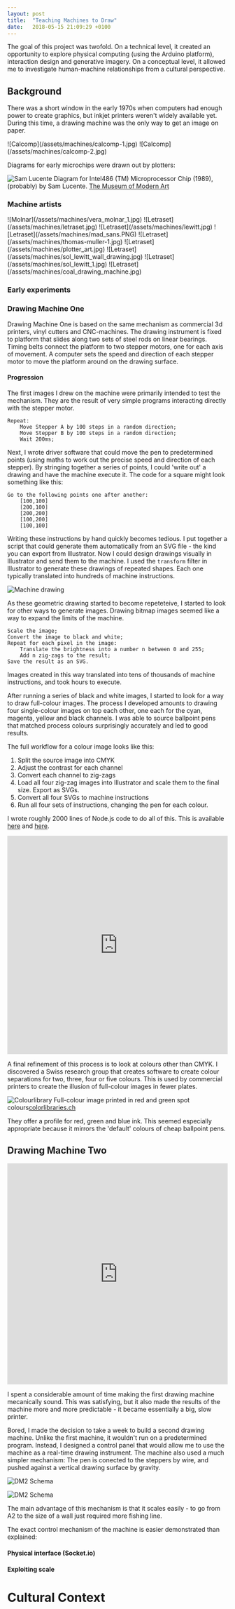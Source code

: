 ```yaml
---
layout: post
title:  "Teaching Machines to Draw"
date:   2018-05-15 21:09:29 +0100
---
```



The goal of this project was twofold. On a technical level, it created an opportunity to explore physical computing (using the Arduino platform), interaction design and generative imagery. On a conceptual level, it allowed me to investigate human-machine relationships from a cultural perspective.

## Background

There was a short window in the early 1970s when computers had enough power to create graphics, but inkjet printers weren't widely available yet. During this time, a drawing machine was the only way to get an image on paper.

<div class='masonry-2 full' markdown='1'>
![Calcomp](/assets/machines/calcomp-1.jpg)
![Calcomp](/assets/machines/calcomp-2.jpg)
</div>

Diagrams for early microchips were drawn out by plotters:

![Sam Lucente](/assets/machines/intel.jpg)
Diagram for Intel486 (TM) Microprocessor Chip (1989), (probably) by Sam Lucente. [The Museum of Modern Art](https://www.moma.org/collection/works/4296?classifications=any&date_begin=Pre-1850&date_end=2018&locale=en&page=1&q=chip&with_images=1)

### Machine artists

<div class='masonry-5 full' markdown='1'>
![Molnar](/assets/machines/vera_molnar_1.jpg)
![Letraset](/assets/machines/letraset.jpg)
![Letraset](/assets/machines/lewitt.jpg)
![Letraset](/assets/machines/mad_sans.PNG)
![Letraset](/assets/machines/thomas-muller-1.jpg)
![Letraset](/assets/machines/plotter_art.jpg)
![Letraset](/assets/machines/sol_lewitt_wall_drawing.jpg)
![Letraset](/assets/machines/sol_lewitt_1.jpg)
![Letraset](/assets/machines/coal_drawing_machine.jpg)
</div>


### Early experiments

### Drawing Machine One

Drawing Machine One is based on the same mechanism as commercial 3d printers, vinyl cutters and CNC-machines. The drawing instrument is fixed to platform that slides along two sets of steel rods on linear bearings. Timing belts connect the platform to two stepper motors, one for each axis of movement. A computer sets the speed and direction of each stepper motor to move the platform around on the drawing surface.

#### Progression

The first images I drew on the machine were primarily intended to test the mechanism. They are the result of very simple programs interacting directly with the stepper motor.

```
Repeat:
    Move Stepper A by 100 steps in a random direction;
    Move Stepper B by 100 steps in a random direction;
    Wait 200ms;
```

Next, I wrote driver software that could move the pen to predetermined points (using maths to work out the precise speed and direction of each stepper). By stringing together a series of points, I could 'write out' a drawing and have the machine execute it. The code for a square might look something like this:

```
Go to the following points one after another:
    [100,100]
    [200,100]
    [200,200]
    [100,200]
    [100,100]
```

Writing these instructions by hand quickly becomes tedious. I put together a script that could generate them automatically from an SVG file - the kind you can export from Illustrator. Now I could design drawings visually in Illustrator and send them to the machine. I used the `transform` filter in Illustrator to generate these drawings of repeated shapes. Each one typically translated into hundreds of machine instructions.

![Machine drawing](/assets/machines/dm1-1.jpg)

As these geometric drawing started to become repeteteive, I started to look for other ways to generate images. Drawing bitmap images seemed like a way to expand the limits of the machine. 

```
Scale the image;
Convert the image to black and white;
Repeat for each pixel in the image:
    Translate the brightness into a number n between 0 and 255;
    Add n zig-zags to the result;
Save the result as an SVG.
```

Images created in this way translated into tens of thousands of machine instructions, and took hours to execute.

After running a series of black and white images, I started to look for a way to draw full-colour images. The process I developed amounts to drawing four single-colour images on top each other, one each for the cyan, magenta, yellow and black channels. I was able to source ballpoint pens that matched process colours surprisingly accurately and led to good results.

The full workflow for a colour image looks like this:

1. Split the source image into CMYK
2. Adjust the contrast for each channel
3. Convert each channel to zig-zags
4. Load all four zig-zag images into Illustrator and scale them to the final size. Export as SVGs.
5. Convert all four SVGs to machine instructions
6. Run all four sets of instructions, changing the pen for each colour.

I wrote roughly 2000 lines of Node.js code to do all of this. This is available [here](https://github.com/awesomephant/bitmapToVector) and [here](https://github.com/awesomephant/robotics).

<p class="full hasimage" style="padding:92% 0 0% 0;position:relative;"><iframe src="https://player.vimeo.com/video/271333952?autoplay=1&loop=1&title=0&byline=0&portrait=0" style="position:absolute;top:0;left:0;width:100%;height:100%;" frameborder="0" webkitallowfullscreen mozallowfullscreen allowfullscreen></iframe>
Six-hour timelapse showing one of the first four-colour drawings I ran. The image comes from my research into machine learning datasets</a>
</p>

A final refinement of this process is to look at colours other than CMYK. I discovered a Swiss research group that creates software to create colour separations for two, three, four or five colours. This is used by commercial printers to create the illusion of full-colour images in fewer plates.

![Colourlibrary](/assets/machines/colorch.jpg)
Full-colour image printed in red and green spot colours[colorlibraries.ch](http://colorlibrary.ch/how-to-install/)

They offer a profile for red, green and blue ink. This seemed especially appropriate because it mirrors the 'default' colours of cheap ballpoint pens.

## Drawing Machine Two

<p class="bleed hasimage" style="padding:100% 0 0 0;position:relative;"><iframe src="https://player.vimeo.com/video/271718470?autoplay=1&loop=1&title=0&byline=0&portrait=0" style="position:absolute;top:0;left:0;width:100%;height:100%;" frameborder="0" webkitallowfullscreen mozallowfullscreen allowfullscreen></iframe></p>

I spent a considerable amount of time making the first drawing machine mecanically sound. This was satisfying, but it also made the results of the machine more and more predictable - it became essentially a big, slow printer.

Bored, I made the decision to take a week to build a second drawing machine. Unlike the first machine, it wouldn't run on a predetermined program. Instead, I designed a control panel that would allow me to use the machine as a real-time drawing instrument. The machine also used a much simpler mechanism: The pen is conected to the steppers by wire, and pushed against a vertical drawing surface by gravity.


![DM2 Schema](/assets/machines/dm2-drawing.jpg)

![DM2 Schema](/assets/machines/dm2-1.jpg)

The main advantage of this mechanism is that it scales easily - to go from A2 to the size of a wall just required more fishing line.


The exact control mechanism of the machine is easier demonstrated than explained:


#### Physical interface (Socket.io)

#### Exploiting scale

# Cultural Context
